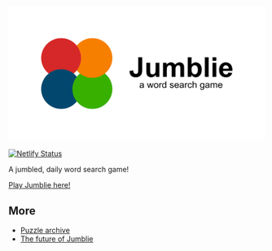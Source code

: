 ![Jumblie](./assets/og.png)

[![Netlify Status](https://api.netlify.com/api/v1/badges/b160648f-d7f3-4dba-814a-f4279865b507/deploy-status)](https://app.netlify.com/sites/jumblie/deploys)

A jumbled, daily word search game!

[Play Jumblie here!](https://jumblie.com)

## More

- [Puzzle archive](https://jumblie.com/archive)
- [The future of Jumblie](https://cassidoo.co/post/future-of-jumblie/)
